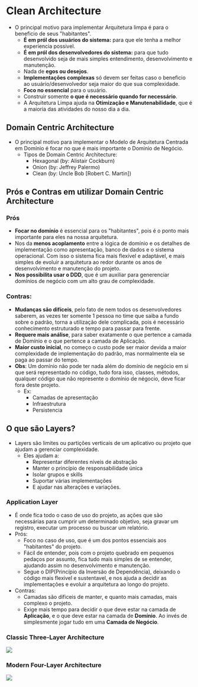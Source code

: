 # Clean Architecture

- O principal motivo para implementar Arquitetura limpa é para o beneficio de seus "habitantes".
    - **É em pról dos usuários do sistema:** para que ele tenha a melhor experiencia possivel.
    - **É em pról dos desenvolvedores do sistema:** para que tudo desenvolvido seja de mais simples entendimento, desenvolvimento e manutenção.
    - Nada de **egos ou desejos**.
    - **Implementações complexas** só devem ser feitas caso o beneficio ao usuário/desenvolvedor seja maior do que sua complexidade.
    - **Foco no essencial** para o usuário.
    - Construir somente **o que é necessário quando for necessário**.
    - A Arquitetura Limpa ajuda na **Otimização e Manutenabilidade**, que é a maioria das atividades do nosso dia a dia.

## Domain Centric Architecture

- O principal motivo para implementar o Modelo de Arquitetura Centrada em Domínio é focar no que é mais importante o Dominio de Negócio.
    - Tipos de Domain Centric Architecture:
        - Hexagonal (by: Alistair Cockburn)
        - Onion (by: Jeffrey Palermo)
        - Clean (by: Uncle Bob [Robert C. Martin])

## Prós e Contras em utilizar Domain Centric Architecture
### Prós
- **Focar no domínio** é essencial para os "habitantes", pois é o ponto mais importante para eles na nossa arquitetura.
- Nos da **menos acoplamento** entre a lógica de domínio e os detalhes de implementação como apresentação, banco de dados e o sistema operacional. Com isso o sistema fica mais flexível e adaptável, e mais simples de evoluir a arquitetura ao redor durante os anos de desenvolvimento e manutenção do projeto.
- **Nos possibilita usar o DDD**, que é um auxiliar para generenciar domínios de negócio com um alto grau de complexidade.
### Contras:
- **Mudanças são difíceis**, pelo fato de nem todos os desenvolvedores saberem, as vezes ter somente 1 pessoa no time que saiba a fundo sobre o padrão, torna a utilização dele complicada, pois é necessário conhecimento estruturado e tempo para passar para frente.
- **Requere mais análise**, para saber exatamente o que pertence a camada de Domínio e o que pertence a camada de Aplicação.
- **Maior custo inicial**, no começo o custo pode ser maior devida a maior complexidade de implementação do padrão, mas normalmente ela se paga ao passar do tempo.
- **Obs**: Um domínio não pode ter nada além do domínio de negócio em si que será representado no código, tudo fora isso, classes, métodos, qualquer código que não represente o domínio de négocio, deve ficar fora deste projeto.
    - Ex: 
        - Camadas de apresentação
        - Infraestrutura
        - Persistencia

## O que são Layers?
   - Layers são limites ou partições verticais de um aplicativo ou projeto que ajudam a gerenciar complexidade.
        - Eles ajudam a:
            - Representar diferentes níveis de abstração
            - Manter o princípio de responsabilidade única
            - Isolar grupos e skills
            - Suportar várias implementações
            - E ajudar nas alterações e variações.

### Application Layer
   - É onde fica todo o caso de uso do projeto, as ações que são necessárias para cumprir um determinado objetivo, seja gravar um registro, executar um processo ou buscar um relatório.
   - Prós:
        - Foco no caso de uso, que é um dos pontos essenciais aos "habitantes" do projeto.
        - Fácil de entender, pois com o projeto quebrado em pequenos pedaços por assunto, fica tudo mais simples de se entender, ajudando assim no desenvolvimento e manutenção.
        - Segue o DIP(Princípio da Inversão de Dependência), deixando o código mais flexivel e sustentavel, e nos ajuda a decidir as implementações e evoluir a arquitetura ao longo do projeto.
   - Contras:
        - Camadas são dificeis de manter, e quanto mais camadas, mais complexo o projeto.
        - Exige mais tempo para decidir o que deve estar na camada de **Aplicação**, e o que deve estar na camada de **Domínio**. Ao invés de simplesmente jogar tudo em uma **Camada de Negócio**.

### Classic Three-Layer Architecture
   <img src="https://github.com/matsennin/domain-driven-design/blob/master/images/Classic_Three-Layer_Architecture.png" />

### Modern Four-Layer Architecture
   <img src="https://github.com/matsennin/domain-driven-design/blob/master/images/Modern_Four-Layer_Architecture.png" />
